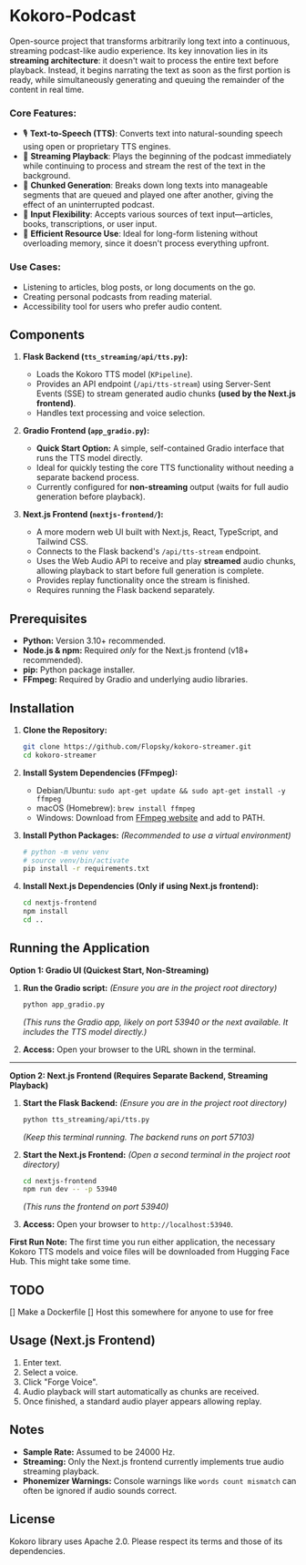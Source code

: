 
# **Kokoro-Podcast**

Open-source project that transforms arbitrarily long text into a continuous, streaming podcast-like audio experience. Its key innovation lies in its **streaming architecture**: it doesn't wait to process the entire text before playback. Instead, it begins narrating the text as soon as the first portion is ready, while simultaneously generating and queuing the remainder of the content in real time.

### Core Features:

* 🎙️ **Text-to-Speech (TTS)**: Converts text into natural-sounding speech using open or proprietary TTS engines.
* 📡 **Streaming Playback**: Plays the beginning of the podcast immediately while continuing to process and stream the rest of the text in the background.
* 🧵 **Chunked Generation**: Breaks down long texts into manageable segments that are queued and played one after another, giving the effect of an uninterrupted podcast.
* 📜 **Input Flexibility**: Accepts various sources of text input—articles, books, transcriptions, or user input.
* 🚀 **Efficient Resource Use**: Ideal for long-form listening without overloading memory, since it doesn't process everything upfront.

### Use Cases:

* Listening to articles, blog posts, or long documents on the go.
* Creating personal podcasts from reading material.
* Accessibility tool for users who prefer audio content.

## Components

1.  **Flask Backend (`tts_streaming/api/tts.py`):**
    *   Loads the Kokoro TTS model (`KPipeline`).
    *   Provides an API endpoint (`/api/tts-stream`) using Server-Sent Events (SSE) to stream generated audio chunks **(used by the Next.js frontend)**.
    *   Handles text processing and voice selection.

2.  **Gradio Frontend (`app_gradio.py`):**
    *   **Quick Start Option:** A simple, self-contained Gradio interface that runs the TTS model directly.
    *   Ideal for quickly testing the core TTS functionality without needing a separate backend process.
    *   Currently configured for **non-streaming** output (waits for full audio generation before playback).

3.  **Next.js Frontend (`nextjs-frontend/`):**
    *   A more modern web UI built with Next.js, React, TypeScript, and Tailwind CSS.
    *   Connects to the Flask backend's `/api/tts-stream` endpoint.
    *   Uses the Web Audio API to receive and play **streamed** audio chunks, allowing playback to start before full generation is complete.
    *   Provides replay functionality once the stream is finished.
    *   Requires running the Flask backend separately.

## Prerequisites

*   **Python:** Version 3.10+ recommended.
*   **Node.js & npm:** Required *only* for the Next.js frontend (v18+ recommended).
*   **pip:** Python package installer.
*   **FFmpeg:** Required by Gradio and underlying audio libraries.

## Installation

1.  **Clone the Repository:**
    ```bash
    git clone https://github.com/Flopsky/kokoro-streamer.git
    cd kokoro-streamer
    ```

2.  **Install System Dependencies (FFmpeg):**
    *   Debian/Ubuntu: `sudo apt-get update && sudo apt-get install -y ffmpeg`
    *   macOS (Homebrew): `brew install ffmpeg`
    *   Windows: Download from [FFmpeg website](https://ffmpeg.org/download.html) and add to PATH.

3.  **Install Python Packages:**
    *(Recommended to use a virtual environment)*
    ```bash
    # python -m venv venv
    # source venv/bin/activate 
    pip install -r requirements.txt
    ```

4.  **Install Next.js Dependencies (Only if using Next.js frontend):**
    ```bash
    cd nextjs-frontend
    npm install
    cd ..
    ```

## Running the Application

**Option 1: Gradio UI (Quickest Start, Non-Streaming)**

1.  **Run the Gradio script:**
    *(Ensure you are in the project root directory)*
    ```bash
    python app_gradio.py
    ```
    *(This runs the Gradio app, likely on port 53940 or the next available. It includes the TTS model directly.)*

2.  **Access:** Open your browser to the URL shown in the terminal.

---

**Option 2: Next.js Frontend (Requires Separate Backend, Streaming Playback)**

1.  **Start the Flask Backend:**
    *(Ensure you are in the project root directory)*
    ```bash
    python tts_streaming/api/tts.py
    ```
    *(Keep this terminal running. The backend runs on port 57103)*

2.  **Start the Next.js Frontend:**
    *(Open a second terminal in the project root directory)*
    ```bash
    cd nextjs-frontend
    npm run dev -- -p 53940 
    ```
    *(This runs the frontend on port 53940)*

3.  **Access:** Open your browser to `http://localhost:53940`.

**First Run Note:** The first time you run either application, the necessary Kokoro TTS models and voice files will be downloaded from Hugging Face Hub. This might take some time.

## TODO 
[] Make a Dockerfile
[] Host this somewhere for anyone to use for free

## Usage (Next.js Frontend)

1.  Enter text.
2.  Select a voice.
3.  Click "Forge Voice".
4.  Audio playback will start automatically as chunks are received.
5.  Once finished, a standard audio player appears allowing replay.

## Notes

*   **Sample Rate:** Assumed to be 24000 Hz.
*   **Streaming:** Only the Next.js frontend currently implements true audio streaming playback.
*   **Phonemizer Warnings:** Console warnings like `words count mismatch` can often be ignored if audio sounds correct.

## License

Kokoro library uses Apache 2.0. Please respect its terms and those of its dependencies.
